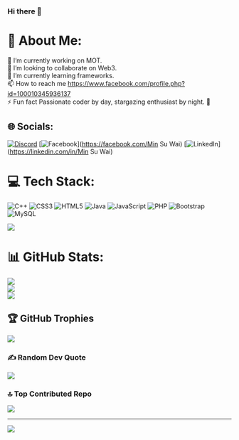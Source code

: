 ### Hi there 👋

# 💫 About Me:
🔭 I’m currently working on MOT.<br>👯 I’m looking to collaborate on Web3.<br>🌱 I’m currently learning frameworks.<br>📫 How to reach me https://www.facebook.com/profile.php?id=100010345936137<br>⚡ Fun fact Passionate coder by day, stargazing enthusiast by night. 🌌


## 🌐 Socials:
[![Discord](https://img.shields.io/badge/Discord-%237289DA.svg?logo=discord&logoColor=white)](https://discord.gg/Cody_Loop) [![Facebook](https://img.shields.io/badge/Facebook-%231877F2.svg?logo=Facebook&logoColor=white)](https://facebook.com/Min Su Wai) [![LinkedIn](https://img.shields.io/badge/LinkedIn-%230077B5.svg?logo=linkedin&logoColor=white)](https://linkedin.com/in/Min Su Wai) 

# 💻 Tech Stack:
![C++](https://img.shields.io/badge/c++-%2300599C.svg?style=flat&logo=c%2B%2B&logoColor=white) ![CSS3](https://img.shields.io/badge/css3-%231572B6.svg?style=flat&logo=css3&logoColor=white) ![HTML5](https://img.shields.io/badge/html5-%23E34F26.svg?style=flat&logo=html5&logoColor=white) ![Java](https://img.shields.io/badge/java-%23ED8B00.svg?style=flat&logo=java&logoColor=white) ![JavaScript](https://img.shields.io/badge/javascript-%23323330.svg?style=flat&logo=javascript&logoColor=%23F7DF1E) ![PHP](https://img.shields.io/badge/php-%23777BB4.svg?style=flat&logo=php&logoColor=white) ![Bootstrap](https://img.shields.io/badge/bootstrap-%23563D7C.svg?style=flat&logo=bootstrap&logoColor=white) ![MySQL](https://img.shields.io/badge/mysql-%2300f.svg?style=flat&logo=mysql&logoColor=white)

![](https://github-readme-stats.vercel.app/api/top-langs/?username=Minsuwai&theme=radical&hide_border=false&include_all_commits=true&count_private=true&layout=compact)
# 📊 GitHub Stats:
![](https://github-readme-stats.vercel.app/api?username=Minsuwai&theme=radical&hide_border=false&include_all_commits=true&count_private=true)<br/>
![](https://github-readme-streak-stats.herokuapp.com/?user=Minsuwai&theme=radical&hide_border=false)<br/>
![](https://github-readme-stats.vercel.app/api/top-langs/?username=Minsuwai&theme=radical&hide_border=false&include_all_commits=true&count_private=true&layout=compact)

## 🏆 GitHub Trophies
![](https://github-profile-trophy.vercel.app/?username=Minsuwai&theme=radical&no-frame=true&no-bg=true&margin-w=4)

### ✍️ Random Dev Quote
![](https://quotes-github-readme.vercel.app/api?type=horizontal&theme=radical)

### 🔝 Top Contributed Repo
![](https://github-contributor-stats.vercel.app/api?username=Minsuwai&limit=5&theme=radical&combine_all_yearly_contributions=true)

---
[![](https://visitcount.itsvg.in/api?id=Minsuwai&icon=0&color=6)](https://visitcount.itsvg.in)

<!-- Proudly created with GPRM ( https://gprm.itsvg.in ) -->
